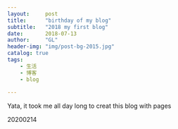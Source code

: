 ```yaml
---
layout:     post
title:      "birthday of my blog"
subtitle:   "2018 my first blog" 
date:       2018-07-13
author:     "GL"
header-img: "img/post-bg-2015.jpg"
catalog: true
tags:
    - 生活
    - 博客
    - blog 
    
---
```






Yata, it took me all day long to creat this blog with pages

20200214


